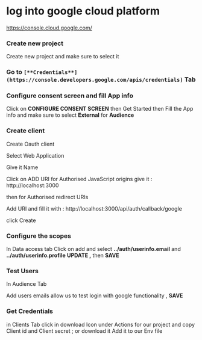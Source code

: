 # log into google cloud platform

https://console.cloud.google.com/ 

### Create new project

Create new project and make sure to select it 

### Go to `[**Credentials**](https://console.developers.google.com/apis/credentials)` Tab


### Configure consent screen and fill App info
Click on **CONFIGURE CONSENT SCREEN** then Get Started 
then Fill the App info and make sure to select **External** for **Audience**

### Create client 
Create Oauth client 

Select Web Application 

Give it Name 

Click on ADD URI for Authorised JavaScript origins
give it : http://localhost:3000 

then for Authorised redirect URIs

Add URI and fill it  with : http://localhost:3000/api/auth/callback/google

click Create 

### Configure the scopes
In Data access tab 
Click on add and select **../auth/userinfo.email** and **../auth/userinfo.profile** 
**UPDATE ,** then **SAVE**

### Test Users
In Audience Tab

Add users emails allow us to test login with google functionality , **SAVE**

### Get Credentials 
in Clients Tab click in download Icon under Actions for our project and copy Client id and Client secret ; or download it
Add it to our Env file 